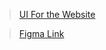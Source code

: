 > [UI For the Website](https://github.com/GeekGuy-29/OneStopInfo/blob/main/UI%20UX/UI%20one.png)

> [Figma Link](https://www.figma.com/file/SybwjihFmxewjh0MkIc61W/Untitled?node-id=0%3A1)
